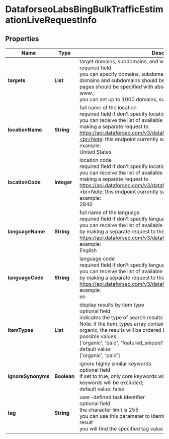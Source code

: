 # DataforseoLabsBingBulkTrafficEstimationLiveRequestInfo


## Properties

| Name | Type | Description | Notes |
|------------ | ------------- | ------------- | -------------|
**targets** | **List<String>** | target domains, subdomains, and webpages<br>required field<br>you can specify domains, subdomains, and webpages in this field;<br>domains and subdomains should be specified without https:// and www.;<br>pages should be specified with absolute URL, including https:// and www.;<br>you can set up to 1000 domains, subdomains or webpages |[optional]|
**locationName** | **String** | full name of the location<br>required field if don’t specify location_code<br>you can receive the list of available locations with their location_name by making a separate request to<br>https://api.dataforseo.com/v3/dataforseo_labs/locations_and_languages;<br>Note: this endpoint currently supports the US location only;<br>example:<br>United States |[optional]|
**locationCode** | **Integer** | location code<br>required field if don’t specify location_name<br>you can receive the list of available locations with their location_code by making a separate request to<br>https://api.dataforseo.com/v3/dataforseo_labs/locations_and_languages;<br>Note: this endpoint currently supports the US location only;<br>example:<br>2840 |[optional]|
**languageName** | **String** | full name of the language<br>required field if don’t specify language_code<br>you can receive the list of available languages with their language_name by making a separate request to the<br>https://api.dataforseo.com/v3/dataforseo_labs/locations_and_languages<br>example:<br>English |[optional]|
**languageCode** | **String** | language code<br>required field if don’t specify language_name<br>you can receive the list of available languages with their language_code by making a separate request to the<br>https://api.dataforseo.com/v3/dataforseo_labs/locations_and_languages<br>example:<br>en |[optional]|
**itemTypes** | **List<String>** | display results by item type<br>optional field<br>indicates the type of search results included in the response<br>Note: if the item_types array contains item types that are different from organic, the results will be ordered by the first item type in the array<br>possible values:<br>['organic', 'paid', 'featured_snippet', 'local_pack']<br>default value:<br>['organic', 'paid'] |[optional]|
**ignoreSynonyms** | **Boolean** | ignore highly similar keywords<br>optional field<br>if set to true, only core keywords will be returned, all highly similar keywords will be excluded;<br>default value: false |[optional]|
**tag** | **String** | user-defined task identifier<br>optional field<br>the character limit is 255<br>you can use this parameter to identify the task and match it with the result<br>you will find the specified tag value in the data object of the response |[optional]|